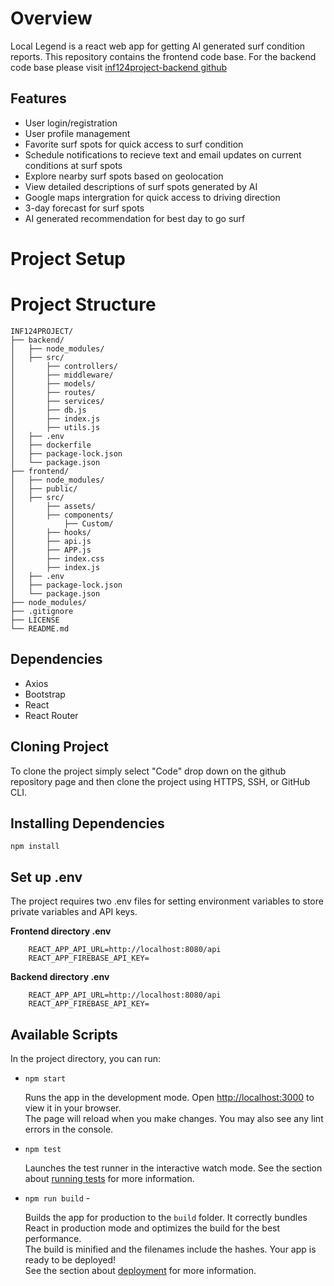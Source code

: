 # Overview
Local Legend is a react web app for getting AI generated surf condition reports. This repository contains the frontend code base. For the backend code base please visit [inf124project-backend github](http://github.com) 

## Features
* User login/registration
* User profile management
* Favorite surf spots for quick access to surf condition 
* Schedule notifications to recieve text and email updates on current conditions at surf spots
* Explore nearby surf spots based on geolocation
* View detailed descriptions of surf spots generated by AI
* Google maps intergration for quick access to driving direction
* 3-day forecast for surf spots
* AI generated recommendation for best day to go surf

# Project Setup

# Project Structure
```
INF124PROJECT/
├── backend/
│   ├── node_modules/
│   ├── src/
│       ├── controllers/
│       ├── middleware/
│       ├── models/
│       ├── routes/
│       ├── services/
│       ├── db.js
│       ├── index.js
│       ├── utils.js
│   ├── .env
│   ├── dockerfile
│   ├── package-lock.json
│   └── package.json
├── frontend/
│   ├── node_modules/
│   ├── public/
│   ├── src/
│       ├── assets/
│       ├── components/
│           ├── Custom/
│       ├── hooks/
│       ├── api.js
│       ├── APP.js
│       ├── index.css
│       ├── index.js
│   ├── .env
│   ├── package-lock.json
│   └── package.json
├── node_modules/
├── .gitignore
├── LICENSE
└── README.md
```

## Dependencies 
* Axios
* Bootstrap
* React
* React Router

## Cloning Project
To clone the project simply select "Code" drop down on the github repository page and then clone the project using HTTPS, SSH, or GitHub CLI.

## Installing Dependencies
`npm install`

## Set up .env
The project requires two .env files for setting environment variables to store private variables and API keys. 

**Frontend directory .env**
````
    REACT_APP_API_URL=http://localhost:8080/api
    REACT_APP_FIREBASE_API_KEY=
````
**Backend directory .env**
````
    REACT_APP_API_URL=http://localhost:8080/api
    REACT_APP_FIREBASE_API_KEY=
````
## Available Scripts
In the project directory, you can run:
* `npm start`

    Runs the app in the development mode. Open [http://localhost:3000](http://localhost:3000) to view it in your browser.\
    The page will reload when you make changes. You may also see any lint errors in the console.
* `npm test`

    Launches the test runner in the interactive watch mode. See the section about [running tests](https://facebook.github.io/create-react-app/docs/running-tests) for more information.
* `npm run build` - 

    Builds the app for production to the `build` folder. It correctly bundles React in production mode and optimizes the build for the best performance.\
    The build is minified and the filenames include the hashes. Your app is ready to be deployed!\
    See the section about [deployment](https://facebook.github.io/create-react-app/docs/deployment) for more information.


